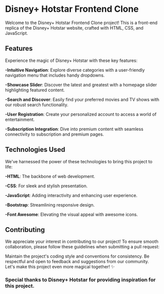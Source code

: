 # **Disney+ Hotstar Frontend Clone**

Welcome to the Disney+ Hotstar Frontend Clone project! This is a front-end replica of the Disney+ Hotstar website, crafted with HTML, CSS, and JavaScript.

## **Features**

Experience the magic of Disney+ Hotstar with these key features:

**-Intuitive Navigation**: Explore diverse categories with a user-friendly navigation menu that includes handy dropdowns.

**-Showcase Slider**: Discover the latest and greatest with a homepage slider highlighting featured content.

**-Search and Discover**: Easily find your preferred movies and TV shows with our robust search functionality.

**-User Registration**: Create your personalized account to access a world of entertainment.

**-Subscription Integration**: Dive into premium content with seamless connectivity to subscription and premium pages.

## **Technologies Used**
We've harnessed the power of these technologies to bring this project to life:

**-HTML**: The backbone of web development.

**-CSS**: For sleek and stylish presentation.

**-JavaScript**: Adding interactivity and enhancing user experience.

**-Bootstrap**: Streamlining responsive design.

**-Font Awesome**: Elevating the visual appeal with awesome icons.

## **Contributing**
We appreciate your interest in contributing to our project! To ensure smooth collaboration, please follow these guidelines when submitting a pull request:

Maintain the project's coding style and conventions for consistency.
Be respectful and open to feedback and suggestions from our community.
Let's make this project even more magical together! ✨

### Special thanks to Disney+ Hotstar for providing inspiration for this project.

